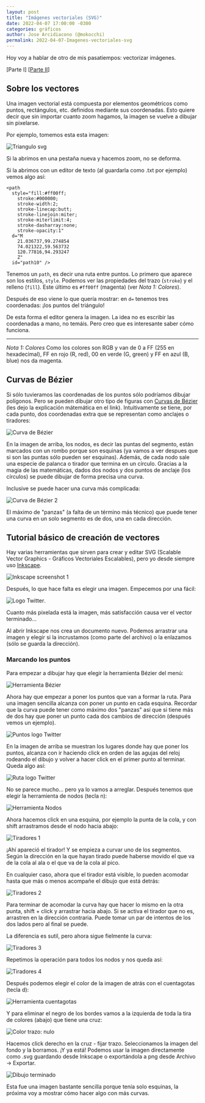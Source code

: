 ```yaml
---
layout: post
title: "Imágenes vectoriales (SVG)"
date: 2022-04-07 17:00:00 -0300
categories: gráficos
author: Jose Arcidiacono (@mokocchi)
permalink: 2022-04-07-Imagenes-vectoriales-svg
---
```

Hoy voy a hablar de otro de mis pasatiempos: vectorizar imágenes.

[Parte I] [[Parte II](2022-04-08-Imagenes-vectoriales-svg-parte-2)]

## Sobre los vectores

Una imagen vectorial está compuesta por elementos geométricos como puntos, rectángulos, etc. definidos
mediante sus coordenadas. Esto quiere decir que sin importar cuanto zoom hagamos,
la imagen se vuelve a dibujar sin pixelarse.

Por ejemplo, tomemos esta esta imagen:

![Triangulo svg](https://mokocchi.github.io/assets/images/2022-04-07-SVG/triangulo.svg)

Si la abrimos en una pestaña nueva y hacemos zoom, no se deforma.

Si la abrimos con un editor de texto (al guardarla como .txt por ejemplo) vemos algo así:

```
<path
  style="fill:#ff00ff;
    stroke:#000000;
    stroke-width:2;
    stroke-linecap:butt;
    stroke-linejoin:miter;
    stroke-miterlimit:4;
    stroke-dasharray:none;
    stroke-opacity:1"
  d="M
    21.036737,99.274854
    74.021322,59.563732
    120.77816,94.293247
    Z"
  id="path10" />
```

Tenemos un `path`, es decir una ruta entre puntos. Lo primero que aparece son los estilos, `style`. Podemos ver las propiedades del trazo (`stroke`) y el relleno (`fill`). Este último es  `#ff00ff` (magenta) (ver _Nota 1: Colores_).

Después de eso viene lo que quería mostrar: en `d=` tenemos tres coordenadas: ¡los puntos del triángulo!

De esta forma el editor genera la imagen. La idea no es escribir las coordenadas a mano, no temáis. Pero creo que es interesante saber cómo funciona.

-------------------------
_Nota 1: Colores_ Como los colores son RGB y van de 0 a FF (255 en hexadecimal), FF en rojo (R, red), 00 en verde (G, green) y FF en azul (B, blue) nos da magenta.

## Curvas de Bézier
Si sólo tuvieramos las coordenadas de los puntos
sólo podríamos dibujar polígonos. Pero se pueden dibujar otro tipo de figuras con [Curvas de Bézier](https://es.wikipedia.org/wiki/Curva_de_B%C3%A9zier) (les dejo la explicación mátemática en el link). Intuitivamente se tiene, por cada punto, dos coordenadas extra que se representan como anclajes o tiradores:

![Curva de Bézier](https://mokocchi.github.io/assets/images/2022-04-07-SVG/curva-bezier.png)

En la imagen de arriba, los nodos, es decir las puntas del segmento, están marcados con un rombo porque son esquinas (ya vamos a ver despues que si son las puntas sólo pueden ser esquinas). Además, de cada nodo sale una especie de palanca o tirador que termina en un círculo. Gracias a la magia de las matemáticas, dados dos nodos y dos puntos de anclaje (los círculos) se puede dibujar de forma precisa una curva.

Inclusive se puede hacer una curva más complicada:

![Curva de Bézier 2](https://mokocchi.github.io/assets/images/2022-04-07-SVG/curva-bezier-2.png)

El máximo de "panzas" (a falta de un término más técnico) que puede tener una curva en un solo segmento es de dos, una en cada dirección.

## Tutorial básico de creación de vectores
Hay varias herramientas que sirven para crear y editar SVG (Scalable Vector Graphics - Gráficos Vectoriales Escalables), pero yo desde siempre
uso [Inkscape](https://inkscape.org/).

![Inkscape screenshot 1](https://mokocchi.github.io/assets/images/2022-04-07-SVG/inkscape.png)

Después, lo que hace falta es elegir una imagen. Empecemos por una fácil:

![Logo Twitter](https://mokocchi.github.io/assets/images/2022-04-07-SVG/logo-twitter.png).

Cuanto más pixelada está la imagen, más satisfacción causa ver el vector terminado...

Al abrir Inkscape nos crea un documento nuevo. Podemos arrastrar una imagen y elegir si la incrustamos (como parte del archivo) o la enlazamos (sólo se guarda la dirección).

### Marcando los puntos

Para empezar a dibujar hay que elegir la herramienta Bézier del menú:

![Herramienta Bézier](https://mokocchi.github.io/assets/images/2022-04-07-SVG/bezier.png)

Ahora hay que empezar a poner los puntos que van a formar la ruta. Para una imagen sencilla alcanza con poner un punto en cada esquina. Recordar que la curva puede tener como máximo dos "panzas" así que si tiene más de dos hay que poner un punto cada dos cambios de dirección (después vemos un ejemplo). 

![Puntos logo Twitter](https://mokocchi.github.io/assets/images/2022-04-07-SVG/puntos-bezier.png)

En la imagen de arriba se muestran los lugares donde hay que poner los puntos, alcanza con ir haciendo click en orden de las agujas del reloj rodeando el dibujo y volver a hacer click en el primer punto al terminar. Queda algo así: 

![Ruta logo Twitter](https://mokocchi.github.io/assets/images/2022-04-07-SVG/path.png)

No se parece mucho... pero ya lo vamos a arreglar.
Después tenemos que elegir la herramienta de nodos (tecla n):

![Herramienta Nodos](https://mokocchi.github.io/assets/images/2022-04-07-SVG/nodos.png)

Ahora hacemos click en una esquina, por ejemplo la punta de la cola, y con shift arrastramos desde el nodo hacia abajo:

![Tiradores 1](https://mokocchi.github.io/assets/images/2022-04-07-SVG/tiradores-1.png)

¡Ahí apareció el tirador! Y se empieza a curvar uno de los segmentos. Según la dirección en la que hayan tirado puede haberse movido el que va de la cola al ala o el que va de la cola al pico.

En cualquier caso, ahora que el tirador está visible, lo pueden acomodar hasta que más o menos acompañe el dibujo que está detrás:

![Tiradores 2](https://mokocchi.github.io/assets/images/2022-04-07-SVG/tiradores-2.png)

Para terminar de acomodar la curva hay que hacer lo mismo en la otra punta, shift + click y arrastrar hacia abajo. Si se activa el tirador que no es, arrastren en la dirección contraria. Puede tomar un par de intentos de los dos lados pero al final se puede.

La diferencia es sutil, pero ahora sigue fielmente la curva:

![Tiradores 3](https://mokocchi.github.io/assets/images/2022-04-07-SVG/tiradores-3.png)

Repetimos la operación para todos los nodos y nos queda así:

![Tiradores 4](https://mokocchi.github.io/assets/images/2022-04-07-SVG/tiradores-4.png)

Después podemos elegir el color de la imagen de atrás con el cuentagotas (tecla d):

![Herramienta cuentagotas](https://mokocchi.github.io/assets/images/2022-04-07-SVG/cuentagotas.png)

Y para eliminar el negro de los bordes vamos a la izquierda de toda la tira de colores (abajo) que tiene una cruz:

![Color trazo: nulo](https://mokocchi.github.io/assets/images/2022-04-07-SVG/color-trazo.png)

Hacemos click derecho en la cruz - fijar trazo. Seleccionamos la imagen del fondo y la borramos. ¡Y ya está! Podemos usar la imagen directamente como .svg guardando desde Inkscape o exportándola a png desde Archivo -> Exportar.

![Dibujo terminado](https://mokocchi.github.io/assets/images/2022-04-07-SVG/twitter-logo.svg)

Esta fue una imagen bastante sencilla porque tenía solo esquinas, la próxima voy a mostrar cómo hacer algo con más curvas.
